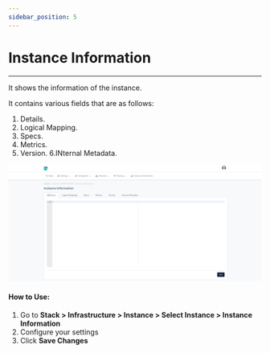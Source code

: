 ```yaml
---
sidebar_position: 5
---
```


# Instance Information

---
It shows the information of the instance.  
  
It contains various fields that are as follows:  
1. Details.
2. Logical Mapping.
3. Specs.
4. Metrics.
5. Version.
6.INternal Metadata.

![Monitor](/img/platform/v8/docs/sysIinformation.png)  

#### How to Use:

1. Go to **Stack > Infrastructure  > Instance > Select Instance > Instance Information**
2. Configure your settings
3. Click **Save Changes**



